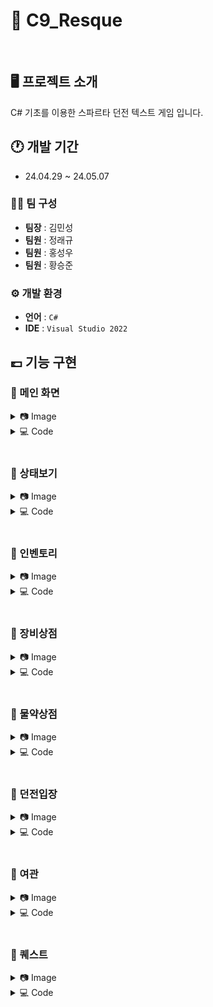 # 💊 C9_Resque

</br>

## 🖥️ 프로젝트 소개
C# 기초를 이용한 스파르타 던전 텍스트 게임 입니다.
<br>

## 🕐 개발 기간
* 24.04.29 ~ 24.05.07

### 👨‍💻 팀 구성
 - **팀장** : 김민성
 - **팀원** : 정래규
 - **팀원** : 홍성우
 - **팀원** : 황승준

### ⚙️ 개발 환경
- **언어** : `C#`
- **IDE** : `Visual Studio 2022`

## 💷 기능 구현
### 📕 메인 화면
<details>
<summary>📷 Image</summary>
 
![메인화면](https://github.com/Minssuy99/C9_Rescue/assets/101568505/ea3a3913-f16f-4ceb-9cf1-7758fd2a1605)

 
</details>

<details>
<summary>💻 Code</summary>
</details>

</br>

### 📕 상태보기
<details>
<summary>📷 Image</summary>

![상태보기](https://github.com/Minssuy99/C9_Rescue/assets/101568505/f5f08f3e-9c1e-4041-a36b-0aa4a092c3b6)


</details>

<details>
<summary>💻 Code</summary>
</details>

</br>

### 📕 인벤토리
<details>
<summary>📷 Image</summary>

![인벤토리](https://github.com/Minssuy99/C9_Rescue/assets/101568505/72062dc0-10a1-4976-a167-b38683d8dbc4)

 
</details>

<details>
<summary>💻 Code</summary>
</details>


</br>

### 📕 장비상점
<details>
<summary>📷 Image</summary>

![장비상점](https://github.com/Minssuy99/C9_Rescue/assets/101568505/0d185f30-044d-4a14-a2b5-f4c86b23685f)

 
</details>

<details>


<summary>💻 Code</summary>
</details>

</br>

### 📕 물약상점
<details>
<summary>📷 Image</summary>

![물약상점](https://github.com/Minssuy99/C9_Rescue/assets/101568505/7d5effe8-bcdd-42ef-8f14-2d6cf3f59923)


</details>

<details>
<summary>💻 Code</summary>
</details>

</br>

### 📕 던전입장
<details>
<summary>📷 Image</summary>

![던전](https://github.com/Minssuy99/C9_Rescue/assets/101568505/47d05ae7-fd7d-4531-b8f2-573ba5195b95)


</details>

<details>
<summary>💻 Code</summary>
</details>

</br>

### 📕 여관
<details>
<summary>📷 Image</summary>

![여관](https://github.com/Minssuy99/C9_Rescue/assets/101568505/4a052681-dee5-4f35-8310-903a0f5fb3fd)


 
</details>

<details>
<summary>💻 Code</summary>
</details>

</br>

### 📕 퀘스트
<details>
<summary>📷 Image</summary>

![퀘스트](https://github.com/Minssuy99/C9_Rescue/assets/101568505/942aeac1-09d6-40a2-9603-2987a9580b43)

</details>

<details>
<summary>💻 Code</summary>
</details>












